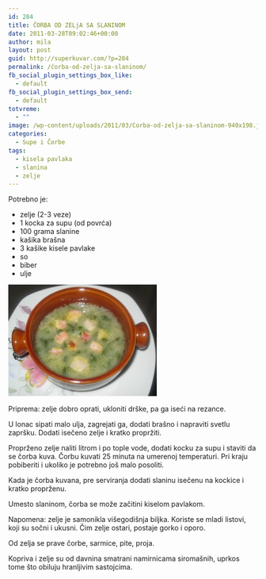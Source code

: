 ```yaml
---
id: 284
title: ČORBA OD ZELjA SA SLANINOM
date: 2011-03-28T09:02:46+00:00
author: mila
layout: post
guid: http://superkuvar.com/?p=284
permalink: /čorba-od-zelja-sa-slaninom/
fb_social_plugin_settings_box_like:
  - default
fb_social_plugin_settings_box_send:
  - default
totvreme:
  - ""
image: /wp-content/uploads/2011/03/Corba-od-zelja-sa-slaninom-940x198.jpg
categories:
  - Supe i Čorbe
tags:
  - kisela pavlaka
  - slanina
  - zelje
---
```

Potrebno je:

  * zelje (2-3 veze)
  * 1 kocka za supu (od povrća)
  * 100 grama slanine
  * kašika brašna
  * 3 kašike kisele pavlake
  * so
  * biber
  * ulje

<img class="alignnone size-medium wp-image-5513" src="/wp-content/uploads/2011/03/Corba-od-zelja-sa-slaninom-300x225.jpg" alt="Corba od zelja sa slaninom" width="300" height="225" /> 

Priprema: zelje dobro oprati, ukloniti drške, pa ga iseći na rezance.

U lonac sipati malo ulja, zagrejati ga, dodati brašno i napraviti svetlu zapršku. Dodati isečeno zelje i kratko propržiti.

Proprženo zelje naliti litrom i po tople vode, dodati kocku za supu i staviti da se čorba kuva. Čorbu kuvati 25 minuta na umerenoj temperaturi. Pri kraju pobiberiti i ukoliko je potrebno još malo posoliti.

Kada je čorba kuvana, pre serviranja dodati slaninu isečenu na kockice i kratko proprženu.

Umesto slaninom, čorba se može začitini kiselom pavlakom.

Napomena: zelje je samonikla višegodišnja biljka. Koriste se mladi listovi, koji su sočni i ukusni. Čim zelje ostari, postaje gorko i oporo.

Od zelja se prave čorbe, sarmice, pite, proja.

Kopriva i zelje su od davnina smatrani namirnicama siromašnih, uprkos tome što obiluju hranljivim sastojcima.

&nbsp;

&nbsp;